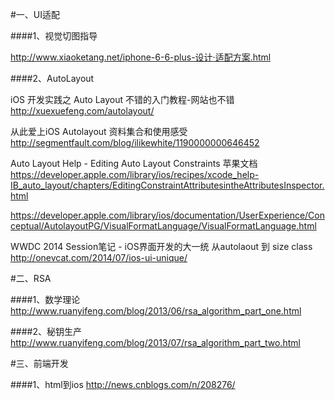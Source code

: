 #一、UI适配

####1、视觉切图指导

http://www.xiaoketang.net/iphone-6-6-plus-设计·适配方案.html

####2、AutoLayout 

iOS 开发实践之 Auto Layout 不错的入门教程-网站也不错
http://xuexuefeng.com/autolayout/


从此爱上iOS Autolayout 资料集合和使用感受
http://segmentfault.com/blog/ilikewhite/1190000000646452


Auto Layout Help - Editing Auto Layout Constraints 苹果文档
https://developer.apple.com/library/ios/recipes/xcode_help-IB_auto_layout/chapters/EditingConstraintAttributesintheAttributesInspector.html

https://developer.apple.com/library/ios/documentation/UserExperience/Conceptual/AutolayoutPG/VisualFormatLanguage/VisualFormatLanguage.html


WWDC 2014 Session笔记 - iOS界面开发的大一统 从autolaout 到 size class
http://onevcat.com/2014/07/ios-ui-unique/



#二、RSA

####1、数学理论
http://www.ruanyifeng.com/blog/2013/06/rsa_algorithm_part_one.html

####2、秘钥生产
http://www.ruanyifeng.com/blog/2013/07/rsa_algorithm_part_two.html

#三、前端开发

####1、html到ios
http://news.cnblogs.com/n/208276/


